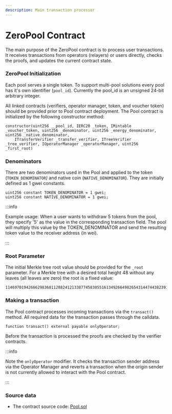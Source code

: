 ```yaml
---
description: Main transaction processor
---
```


# ZeroPool Contract

The main purpose of the ZeroPool contract is to process user transactions. It receives transactions from operators (relayers) or users directly, checks the proofs, and updates the current contract state.

### ZeroPool Initialization

Each pool serves a single token. To support multi-pool solutions every pool has it's own identifier (`pool_id`). Currently the pool\_id is an unsigned 24-bit arbitrary integer.

All linked contracts (verifiers, operator manager, token, and voucher token) should be provided prior to Pool contract deployment. The Pool contract is initialized by the following constructor method:

```solidity
constructor(uint256 __pool_id, IERC20 _token, IMintable _voucher_token, uint256 _denominator, uint256 _energy_denominator, uint256 _native_denominator, 
    ITransferVerifier _transfer_verifier, ITreeVerifier _tree_verifier, IOperatorManager _operatorManager, uint256 _first_root)
```

### Denominators

There are two denominators used in the Pool and applied to the token (`TOKEN_DENOMINATOR`_)_ and native coin (`NATIVE_DENOMINATOR`).   They are initially defined as 1 gwei constants.

```solidity
uint256 constant TOKEN_DENOMINATOR = 1 gwei;
uint256 constant NATIVE_DENOMINATOR = 1 gwei;
```

:::info

Example usage: When a user wants to withdraw 5 tokens from the pool, they specify '5' as the value in the corresponding transaction field. The pool will multiply this value by the TOKEN\_DENOMINATOR and send the resulting token value to the receiver address (in wei).

:::

### Root Parameter

The initial Merkle tree root value should be provided for the `_root` parameter. For a Merkle tree with a desired total height 48 without any leaves (all leaves are zero) the root is a fixed value:

```
11469701942666298368112882412133877458305516134926649826543144744382391691533
```



### Making a transaction

The Pool contract processes incoming transactions via the `transact()` method. All required data for the transaction passes through the calldata.

```solidity
function transact() external payable onlyOperator;
```

Before the transaction is processed the proofs are checked by the verifier contracts.

:::info

Note the `onlyOperator` modifier. It checks the transaction sender address via the Operator Manager and reverts a transaction when the origin sender is not currently allowed to interact with the Pool contract.

:::

### Source data

* The contract source code: [Pool.sol](https://github.com/zeropoolnetwork/pool-evm-single-l1/blob/main/contracts/Pool.sol)




